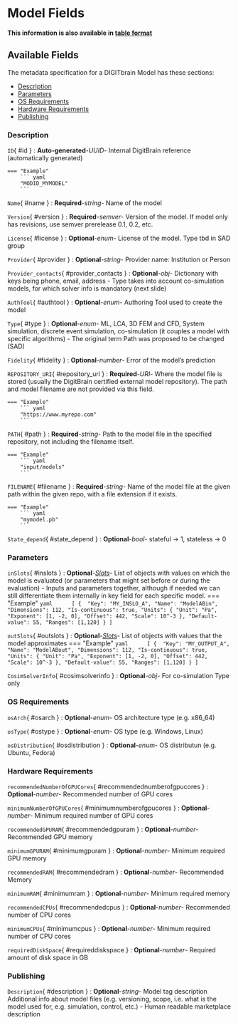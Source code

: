 <style>
  .md-content__button {
    display: none;
  }
</style>
# Model Fields

**This information is also available in [table format](/tables/model/)**


## Available Fields 

The metadata specification for a DIGITbrain Model
has these sections:

- [Description](#description)
- [Parameters](#parameters)
- [OS Requirements](#os-requirements)
- [Hardware Requirements ](#hardware-requirements-)
- [Publishing](#publishing)


### Description


`ID`{ #id }
:   **Auto-generated**-*UUID*- Internal DigitBrain reference (automatically generated)

    === "Example"
        ``` yaml     
        "MODID_MYMODEL"
        ```

`Name`{ #name }
:   **Required**-*string*- Name of the model


`Version`{ #version }
:   **Required**-*semver*- Version of the model. If model only has revisions, use semver prerelease 0.1, 0.2, etc.


`License`{ #license }
:   **Optional**-*enum*- License of the model.  Type tbd in SAD group

`Provider`{ #provider }
:   **Optional**-*string*- Provider name: Institution or Person

`Provider_contacts`{ #provider_contacts }
:   **Optional**-*obj*- Dictionary with keys being phone, email, address - Type takes into account co-simulation models, for which solver info is mandatory (next slide)

`AuthTool`{ #authtool }
:   **Optional**-*enum*- Authoring Tool used to create the model

`Type`{ #type }
:   **Optional**-*enum*- ML, LCA, 3D FEM and CFD, System simulation, discrete event simulation, co-simulation (it couples a model with specific algorithms) - The original term Path was proposed to be changed (SAD)

`Fidelity`{ #fidelity }
:   **Optional**-*number*- Error of the model’s prediction

`REPOSITORY_URI`{ #repository_uri }
:   **Required**-*URI*- Where the model file is stored (usually the DigitBrain certified external model repository). The path and model filename are not provided via this field.

    === "Example"
        ``` yaml     
        "https://www.myrepo.com"
        ```

`PATH`{ #path }
:   **Required**-*string*- Path to the model file in the specified repository, not including the filename itself.

    === "Example"
        ``` yaml     
        "input/models"
        ```

`FILENAME`{ #filename }
:   **Required**-*string*- Name of the model file at the given path within the given repo, with a file extension if it exists.

    === "Example"
        ``` yaml     
        "mymodel.pb"
        ```

`State_depend`{ #state_depend }
:   **Optional**-*bool*- stateful -> 1, stateless -> 0


### Parameters


`inSlots`{ #inslots }
:   **Optional**-*[Slots](../slots.md)*- List of objects with values on which the model is evaluated (or parameters that might set before or during the evaluation) - Inputs and parameters together, although if needed we can still differentiate them internally in key field for each specific model.
    === "Example"
        ``` yaml     
        [
              { 
                "Key": "MY_INSLO_A",
                "Name": "ModelABin",
                "Dimensions": 112,
                "Is-continuous": true,
                "Units": {
                    "Unit": "Pa",
                    "Exponent": [1, -2, 0],
                    "Offset": 442,
                    "Scale": 10^-3
                },
                "Default-value": 55,
                "Ranges": [1,120]
              }
            ]  
        ```

`outSlots`{ #outslots }
:   **Optional**-*[Slots](../slots.md)*- List of objects with values that the model approximates
    === "Example"
        ``` yaml     
        [
              { 
                "Key": "MY_OUTPUT_A",
                "Name": "ModelABout",
                "Dimensions": 112,
                "Is-continuous": true,
                "Units": {
                    "Unit": "Pa",
                    "Exponent": [1, -2, 0],
                    "Offset": 442,
                    "Scale": 10^-3
                },
                "Default-value": 55,
                "Ranges": [1,120]
              }
            ]  
        ```

`CosimSolverInfo`{ #cosimsolverinfo }
:   **Optional**-*obj*- For co-simulation Type only


### OS Requirements


`osArch`{ #osarch }
:   **Optional**-*enum*- OS architecture type (e.g. x86_64)

`osType`{ #ostype }
:   **Optional**-*enum*- OS type (e.g. Windows, Linux)

`osDistribution`{ #osdistribution }
:   **Optional**-*enum*- OS distributun (e.g. Ubuntu, Fedora)


### Hardware Requirements 


`recommendedNumberOfGPUCores`{ #recommendednumberofgpucores }
:   **Optional**-*number*- Recommended number of GPU cores

`minimumNumberOfGPUCores`{ #minimumnumberofgpucores }
:   **Optional**-*number*- Minimum required number of GPU cores

`recommendedGPURAM`{ #recommendedgpuram }
:   **Optional**-*number*- Recommended GPU memory

`minimumGPURAM`{ #minimumgpuram }
:   **Optional**-*number*- Minimum required GPU memory

`recommendedRAM`{ #recommendedram }
:   **Optional**-*number*- Recommended Memory

`minimumRAM`{ #minimumram }
:   **Optional**-*number*- Minimum required memory

`recommendedCPUs`{ #recommendedcpus }
:   **Optional**-*number*- Recommended number of CPU cores

`minimumCPUs`{ #minimumcpus }
:   **Optional**-*number*- Minimum required number of CPU cores

`requiredDiskSpace`{ #requireddiskspace }
:   **Optional**-*number*- Required amount of disk space in GB


### Publishing


`Description`{ #description }
:   **Optional**-*string*- Model tag description Additional info about model files (e.g. versioning, scope, i.e. what is the model used for, e.g. simulation, control, etc.) - Human readable marketplace description
